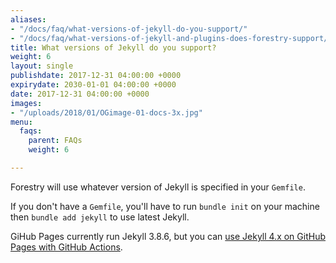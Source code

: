 ```yaml
---
aliases:
- "/docs/faq/what-versions-of-jekyll-do-you-support/"
- "/docs/faq/what-versions-of-jekyll-and-plugins-does-forestry-support/"
title: What versions of Jekyll do you support?
weight: 6
layout: single
publishdate: 2017-12-31 04:00:00 +0000
expirydate: 2030-01-01 04:00:00 +0000
date: 2017-12-31 04:00:00 +0000
images:
- "/uploads/2018/01/OGimage-01-docs-3x.jpg"
menu:
  faqs:
    parent: FAQs
    weight: 6

---
```


Forestry will use whatever version of Jekyll is specified in your `Gemfile`.

If you don't have a `Gemfile`, you'll have to run `bundle init` on your machine then `bundle add jekyll` to use latest Jekyll.

GiHub Pages currently run Jekyll 3.8.6, but you can [use Jekyll 4.x on GitHub Pages with GitHub Actions](https://jekyllrb.com/docs/continuous-integration/github-actions/).
